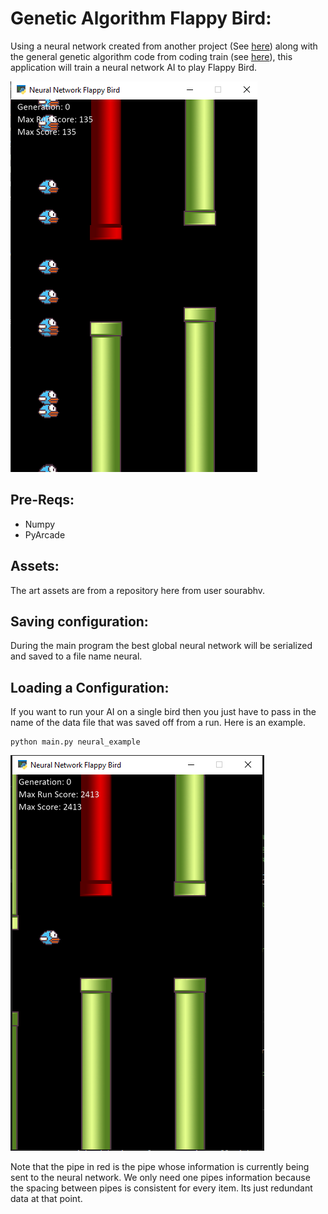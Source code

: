 # Genetic Algorithm Flappy Bird:
Using a neural network created from another project (See [here](https://github.com/EvanMPutnam/Python-Neural-Network)) along with the general genetic algorithm code from coding train (see [here](https://github.com/CodingTrain/website/tree/master/CodingChallenges/CC_100.5_NeuroEvolution_FlappyBird/P5)), this application will train a neural network AI to play Flappy Bird.

![Image](https://github.com/EvanMPutnam/Genetic-Algo-Flappy-Bird/blob/master/assets/multiple_player.PNG)

## Pre-Reqs:
* Numpy
* PyArcade

## Assets:
The art assets are from a repository here from user sourabhv. 


## Saving configuration:
During the main program the best global neural network will be serialized and saved to a file name neural.

## Loading a Configuration:
If you want to run your AI on a single bird then you just have to pass in the name of the data file that was saved off from a run.  Here is an example.
```
python main.py neural_example
```

![Image](https://github.com/EvanMPutnam/Genetic-Algo-Flappy-Bird/blob/master/assets/single_player.PNG)

Note that the pipe in red is the pipe whose information is currently being sent to the neural network.  We only need one pipes information because the spacing between pipes is consistent for every item.  Its just redundant data at that point.
